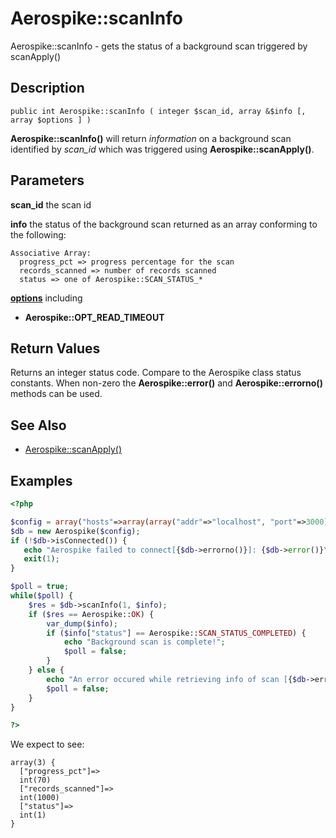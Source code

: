 
# Aerospike::scanInfo

Aerospike::scanInfo - gets the status of a background scan triggered by scanApply()

## Description

```
public int Aerospike::scanInfo ( integer $scan_id, array &$info [, array $options ] )
```

**Aerospike::scanInfo()** will return *information* on a background scan identified
by *scan_id* which was triggered using **Aerospike::scanApply()**.

## Parameters

**scan_id** the scan id

**info** the status of the background scan returned as an array conforming to the following:
```
Associative Array:
  progress_pct => progress percentage for the scan
  records_scanned => number of records scanned
  status => one of Aerospike::SCAN_STATUS_*
```

**[options](aerospike.md)** including
- **Aerospike::OPT_READ_TIMEOUT**

## Return Values

Returns an integer status code.  Compare to the Aerospike class status
constants.  When non-zero the **Aerospike::error()** and
**Aerospike::errorno()** methods can be used.

## See Also

- [Aerospike::scanApply()](aerospike_scanapply.md)

## Examples

```php
<?php

$config = array("hosts"=>array(array("addr"=>"localhost", "port"=>3000)));
$db = new Aerospike($config);
if (!$db->isConnected()) {
   echo "Aerospike failed to connect[{$db->errorno()}]: {$db->error()}\n";
   exit(1);
}

$poll = true;
while($poll) {
    $res = $db->scanInfo(1, $info);
    if ($res == Aerospike::OK) {
        var_dump($info);
        if ($info["status"] == Aerospike::SCAN_STATUS_COMPLETED) {
            echo "Background scan is complete!";
            $poll = false;
        }
    } else {
        echo "An error occured while retrieving info of scan [{$db->errorno()}] {$db->error()}\n";
        $poll = false;
    }
}

?>
```

We expect to see:

```
array(3) {
  ["progress_pct"]=>
  int(70)
  ["records_scanned"]=>
  int(1000)
  ["status"]=>
  int(1)
}
```

